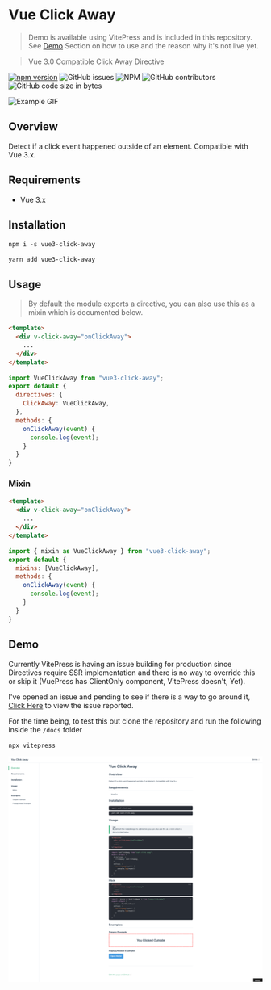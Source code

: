 # Vue Click Away

> Demo is available using VitePress and is included in this repository. See [Demo](#demo) Section on how to use and the reason why it's not live yet.

> Vue 3.0 Compatible Click Away Directive

[![npm version](https://img.shields.io/npm/v/vue3-click-away.svg)](https://www.npmjs.com/package/vue3-click-away)
![GitHub issues](https://img.shields.io/github/issues/vinceg/vue-click-away)
![NPM](https://img.shields.io/npm/l/vue3-click-away)
![GitHub contributors](https://img.shields.io/github/contributors/vinceg/vue-click-away)
![GitHub code size in bytes](https://img.shields.io/github/languages/code-size/vinceg/vue-click-away)


![Example GIF](assets/animated.gif)


## Overview

Detect if a click event happened outside of an element. Compatible with Vue 3.x.

## Requirements

- Vue 3.x

## Installation

```
npm i -s vue3-click-away
```

<p></p>

```
yarn add vue3-click-away
```

## Usage

> By default the module exports a directive, you can also use this as a mixin which is documented below.

```html
<template>
  <div v-click-away="onClickAway">
    ...
  </div>
</template>
```

<p></p>

```js
import VueClickAway from "vue3-click-away";
export default {
  directives: {
    ClickAway: VueClickAway,
  },
  methods: {
    onClickAway(event) {
      console.log(event);
    }
  }
}
```

### Mixin

```html
<template>
  <div v-click-away="onClickAway">
    ...
  </div>
</template>
```

<p></p>

```js
import { mixin as VueClickAway } from "vue3-click-away";
export default {
  mixins: [VueClickAway],
  methods: {
    onClickAway(event) {
      console.log(event);
    }
  }
}
```

## Demo

Currently VitePress is having an issue building for production since Directives require SSR implementation and there is no way to override this or skip it (VuePress has ClientOnly component, VitePress doesn't, Yet). 

I've opened an issue and pending to see if there is a way to go around it, [Click Here](https://github.com/vuejs/vitepress/issues/92) to view the issue reported.

For the time being, to test this out clone the repository and run the following inside the `/docs` folder

```
npx vitepress
```


![VitePress Documentation](assets/demo.png)


